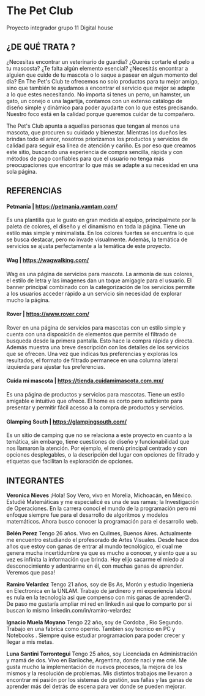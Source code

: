 # The Pet Club
Proyecto integrador grupo 11 Digital house

## ¿DE QUÉ TRATA ?

¿Necesitas encontrar un veterinario de guardia? ¿Querés cortarle el pelo a tu mascosta? ¿Te falta algún elemento esencial? ¿Necesitás encontrar a alguien que cuide de tu mascota o lo saque a pasear en algun momento del día?  En The Pet's Club te ofrecemos no solo productos para tu mejor amigo, sino que también te ayudamos a encontrar el servicio que mejor se adapte a lo que estes necesitando. No importa si tenes un perro, un hamster, un gato, un conejo o una lagartija, contamos con un extenso catálogo de diseño simple y dinámico para poder ayudarte con lo que estes precisando. Nuestro foco está en la calidad porque queremos cuidar de tu compañero.

The Pet's Club apunta a aquellas personas que tengan al menos una mascota, que procuren su cuidado y bienestar. Mientras los dueños les brindan todo el amor, nosotros priorizamos los productos y servicios de calidad para seguir esa línea de atención y cariño. Es por eso que creamos este sitio, buscando una experiencia de compra sencilla, rápida y con métodos de pago confiables para que el usuario no tenga más preocupaciones que encontrar lo que más se adapte a su necesidad en una sola página. 


## REFERENCIAS

#### Petmania | https://petmania.vamtam.com/

Es una plantilla que le gusto en gran medida al equipo, principalmete por la paleta de colores, el diseño y el dinamismo en toda la página. Tiene un estilo más simple y minimalista. En los colores fuertes se encuentra lo que se busca destacar, pero no invade visualmente. Además, la temática de servicios se ajusta perfectamente a la temática de este proyecto. 

#### Wag | https://wagwalking.com/

Wag es una página de servicios para mascota. La armonía de sus colores, el estilo de letra y las imagenes dan un toque amigagle para el usuario. El banner principal combinado con la categorización de los servicios permite a los usuarios acceder rápido a un servicio sin necesidad de explorar mucho la página.

#### Rover | https://www.rover.com/

Rover en una página de servicios para mascotas con un estilo simple y cuenta con una disposición de elementos que permite el filtrado de busqueda desde la primera pantalla. Esto hace la compra rápida y directa. Además muestra una breve descripción con los detalles de los servicios que se ofrecen. Una vez que indicas tus preferencias y exploras los resultados, el formato de filtrado permanece en una columna lateral izquierda para ajustar tus preferencias.

#### Cuida mi mascota | https://tienda.cuidamimascota.com.mx/

Es una página de productos y servicios para mascotas. Tiene un estilo amigable e intuitivo que ofrece. El home es corto pero suficiente para presentar y permitir fácil acesso a la compra de productos y servicios.

#### Glamping South | https://glampingsouth.com/

Es un sitio de camping que no se relaciona a este proyecto en cuanto a la temática, sin embargo, tiene cuestiones de diseño y funcionabilidad que nos llamaron la atención. Por ejemplo, el menú principal centrado y con opciones desplegables, o la descripción del lugar con opciones de filtrado y etiquetas que facilitan la exploración de opciones.




## INTEGRANTES
**Veronica Nieves** 
¡Hola! Soy Vero, vivo en Morelia, Michoacán, en México. Estudié Matemáticas y me especialicé es una de sus ramas; la Investigación de Operaciones. En la carrera conocí el mundo de la programación pero mi enfoque siempre fue para el desarrollo de algoritmos y modelos matemáticos. Ahora busco conocer la programación para el desarrollo web.

**Belén Perez**
Tengo 26 años. Vivo en Quilmes, Buenos Aires. Actualmente me encuentro estudiando el profesorado de Artes Visuales. 
Desde hace dos años que estoy con ganas de entrar al mundo tecnológico, el cual me genera mucha incertidumbre ya que es mucho a conocer, y siento que a su vez es infinita la información que brinda.
Hoy elijo sacarme el miedo al desconocimiento y adentrarme en él, con muchas ganas de aprender. Veremos que pasa!

**Ramiro Velardez**
Tengo 21 años, soy de Bs As, Morón y estudio Ingeniería en Electronica en la UNLAM. Trabajo de jardinero y mi experiencia laboral es nula en la tecnología asi que compenso con mis ganas de aprender😜. De paso me gustaría ampliar mi red en linkedin asi que lo comparto por si buscan lo mismo linkedin.com/in/ramiro-velardez

**Ignacio Muela Moyano**
Tengo 22 año, soy de Cordoba , Rio Segundo. Trabajo en una fabrica como operrio. Tambien soy tecnico en PC y Notebooks . Siempre quise estudiar programacion para poder crecer y llegar a mis metas.

**Luna Santini Torrontegui**
Tengo 25 años, soy Licenciada en Administración y mamá de dos. Vivo en Bariloche, Argentina, donde nací y me crié. Me gusta mucho la implementación de nuevos procesos, la mejora de los mismos y la resolución de problemas. Mis distintos trabajos me llevaron a encontrar mi pasión por los sistemas de gestión, sus fallas y las ganas de aprender más del detrás de escena para ver donde se pueden mejorar.

